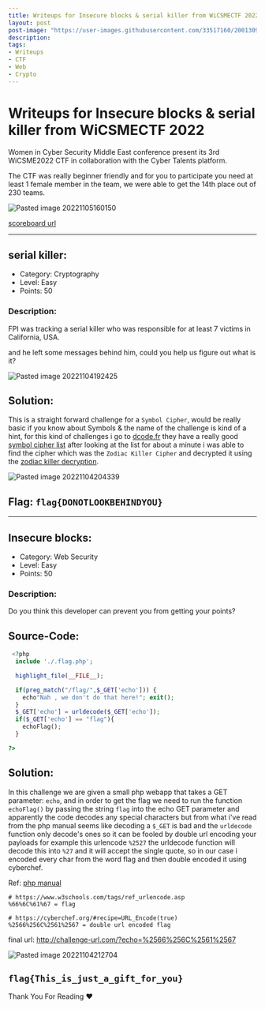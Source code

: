 ```yaml
---
title: Writeups for Insecure blocks & serial killer from WiCSMECTF 2022
layout: post
post-image: "https://user-images.githubusercontent.com/33517160/200130916-05a06b4c-9e9c-477e-afea-f7db1e70d3b3.png"
description: 
tags:
- Writeups
- CTF
- Web
- Crypto
---
```


#  Writeups for Insecure blocks & serial killer from WiCSMECTF 2022

Women in Cyber Security Middle East conference present its 3rd WiCSME2022 CTF in collaboration with the Cyber Talents platform.


The CTF was really beginner friendly and for you to participate you need at least 1 female member in the team, we were able to get the 14th place out of 230 teams.

![Pasted image 20221105160150](https://user-images.githubusercontent.com/33517160/200131213-addbea6f-ae1f-46c2-afae-63ddb9d2bcc7.png)


[scoreboard url](https://cybertalents.com/competitions/women-in-cyber-security-middle-east-wicsme-ctf-2022/teams)

------------------------------

## serial killer:
- Category: Cryptography
- Level: Easy
- Points: 50


### Description:
FPI was tracking a serial killer who was responsible for at least 7 victims in California, USA.  

and he left some messages behind him, could you help us figure out what is it?

![Pasted image 20221104192425](https://user-images.githubusercontent.com/33517160/200131396-9e9f9dfc-9e79-4430-88eb-73287c5ae8ed.png)


## Solution:

This is a straight forward challenge for a `Symbol Cipher`, would be really basic if you know about Symbols & the name of the challenge is kind of a hint, for this kind of challenges i go to [dcode.fr](https://dcode.fr/) they have a really good [symbol cipher list](https://www.dcode.fr/symbols-cipher) after looking at the list for about a minute i was able to find the cipher which was the `Zodiac Killer Cipher` and decrypted it using the [zodiac killer decryption](https://www.dcode.fr/zodiac-killer-cipher).

![Pasted image 20221104204339](https://user-images.githubusercontent.com/33517160/200131455-c2ff056a-1ad6-4686-acb5-e4737ebde298.png)

## Flag: `flag{DONOTLOOKBEHINDYOU}`
----------------------------

## Insecure blocks:
- Category: Web Security
- Level: Easy
- Points: 50


### Description:
Do you think this developer can prevent you from getting your points?

## Source-Code:
```php
 <?php
  include './.flag.php';

  highlight_file(__FILE__);

  if(preg_match("/flag/",$_GET['echo'])) { 
    echo"Nah , we don't do that here!"; exit(); 
  }
  $_GET['echo'] = urldecode($_GET['echo']);
  if($_GET['echo'] == "flag"){
    echoFlag();
  }

?> 
```

## Solution:
In this challenge we are given a small php webapp that takes a GET parameter: `echo`, and in order to get the flag we need to run the function `echoFlag()` by passing the string `flag` into the echo GET parameter and apparently the code decodes any special characters but from what i've read from the php manual seems like decoding a `$_GET` is bad and the `urldecode` function only decode's ones so it can be fooled by double url encoding your payloads for example this urlencode `%2527`  the urldecode function will decode this into `%27` and it will accept the single quote, so in our case i encoded every char from the word flag and then double encoded it using cyberchef.

Ref: [php manual](https://www.php.net/manual/en/function.urldecode.php#48481)

```
# https://www.w3schools.com/tags/ref_urlencode.asp
%66%6C%61%67 = flag

# https://cyberchef.org/#recipe=URL_Encode(true)
%2566%256C%2561%2567 = double url encoded flag
```

final url: http://challenge-url.com/?echo=%2566%256C%2561%2567

![Pasted image 20221104212704](https://user-images.githubusercontent.com/33517160/200131504-4ade0250-aec2-4486-bfe8-6d0cfd4abc37.png)


## `flag{This_is_just_a_gift_for_you}`

Thank You For Reading ♥
